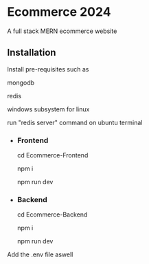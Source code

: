 
# Ecommerce 2024 

A full stack MERN ecommerce website


## Installation

Install pre-requisites such as

 mongodb

 redis

 windows subsystem for linux

 run "redis server" command on ubuntu terminal



- ### Frontend

  cd Ecommerce-Frontend

  npm i

  npm run dev


- ###  Backend

  cd Ecommerce-Backend

  npm i

  npm run dev

  
Add the .env file aswell

    
